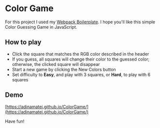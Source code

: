 # Color Game

 For this project I used my [Webpack Boilerplate](https://github.com/adinamatei/webpackBoilerplate). I hope you'll like this simple Color Guessing Game in JavaScript.

## How to play
- Click the square that matches the RGB color described in the header
- If you guess, all squares will change their color to the guessed color; otherwise, the clicked square will disappear
- Start a new game by clicking the New Colors button
- Set difficulty to **Easy**, and play with 3 squares, or **Hard**, to play with 6 squares

## Demo
 [https://adinamatei.github.io/ColorGame/](https://adinamatei.github.io/ColorGame/)

Have fun!